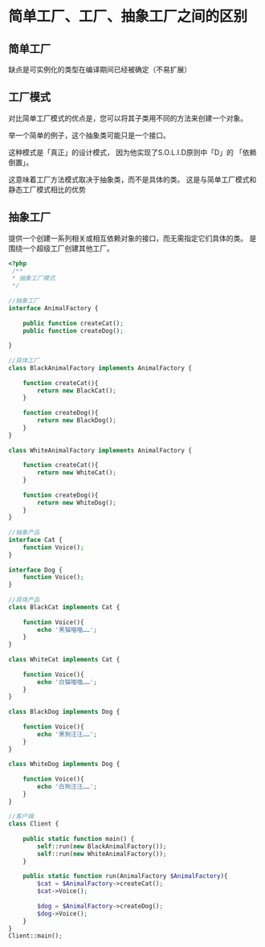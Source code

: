 # 简单工厂、工厂、抽象工厂之间的区别

## 简单工厂
缺点是可实例化的类型在编译期间已经被确定（不易扩展）

## 工厂模式
对比简单工厂模式的优点是，您可以将其子类用不同的方法来创建一个对象。

举一个简单的例子，这个抽象类可能只是一个接口。

这种模式是「真正」的设计模式， 因为他实现了S.O.L.I.D原则中「D」的 「依赖倒置」。

这意味着工厂方法模式取决于抽象类，而不是具体的类。 这是与简单工厂模式和静态工厂模式相比的优势

## 抽象工厂
提供一个创建一系列相关或相互依赖对象的接口，而无需指定它们具体的类。
是围绕一个超级工厂创建其他工厂。

```php
<?php  
 /** 
 * 抽象工厂模式  
 */  
  
//抽象工厂  
interface AnimalFactory {  
      
    public function createCat();  
    public function createDog();  
      
}  
  
//具体工厂  
class BlackAnimalFactory implements AnimalFactory {  
      
    function createCat(){  
        return new BlackCat();  
    }  
      
    function createDog(){  
        return new BlackDog();    
    }  
}  
  
class WhiteAnimalFactory implements AnimalFactory {  
      
    function createCat(){  
        return new WhiteCat();  
    }  
      
    function createDog(){  
        return new WhiteDog();  
    }  
}  
  
//抽象产品  
interface Cat {  
    function Voice();  
}  
  
interface Dog {  
    function Voice();     
}  
  
//具体产品  
class BlackCat implements Cat {  
      
    function Voice(){  
        echo '黑猫喵喵……';  
    }  
}  
  
class WhiteCat implements Cat {  
      
    function Voice(){  
        echo '白猫喵喵……';  
    }  
}  
  
class BlackDog implements Dog {  
      
    function Voice(){  
        echo '黑狗汪汪……';        
    }  
}  
  
class WhiteDog implements Dog {  
      
    function Voice(){  
        echo '白狗汪汪……';        
    }  
}  
  
//客户端  
class Client {  
      
    public static function main() {  
        self::run(new BlackAnimalFactory());  
        self::run(new WhiteAnimalFactory());  
    }  
      
    public static function run(AnimalFactory $AnimalFactory){  
        $cat = $AnimalFactory->createCat();  
        $cat->Voice();  
          
        $dog = $AnimalFactory->createDog();  
        $dog->Voice();  
    }  
}  
Client::main(); 
```
